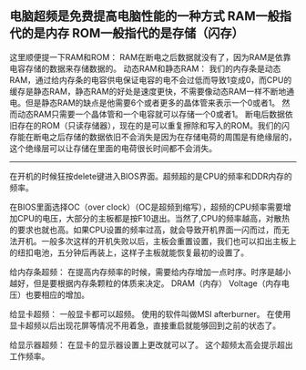 电脑超频是免费提高电脑性能的一种方式
RAM一般指代的是内存
ROM一般指代的是存储（闪存）
--------------------------------------------------------------------------
这里顺便提一下RAM和ROM：
RAM在断电之后数据就没有了，因为RAM是依靠电容存储的数据来存储数据的。
动态RAM和静态RAM：
我们的内存条是动态RAM，通过给内存条的电容供电保证电容的电不会过低而导致1变成0，而CPU的缓存是静态RAM，静态RAM的好处是速度更快，不需要像动态RAM一样不断地通电。但是静态RAM的缺点是他需要6个或者更多的晶体管来表示一个0或者1。
然而动态RAM只需要一个晶体管和一个电容就可以存储一个0或者1。
断电后数据依旧存在的ROM（只读存储器），现在的是可以重复擦除和写入的ROM。我们的闪存能在断电之后存储的数据依旧不会消失是因为在存储电荷的周围是有绝缘层的，这个绝缘层可以让存储在里面的电荷很长时间都不会消失。

-------------------------------------------------------------------------
在开机的时候狂按delete键进入BIOS界面。超频超的是CPU的频率和DDR内存的频率。

在BIOS里面选择OC（over clock）（OC是超频到缩写），超频的CPU频率需要增加CPU的电压，大部分的主板都是按F10退出。当然了,CPU的频率越高，对散热的要求也就也高。如果CPU设置的频率过高，就会导致开机界面一闪而过，而无法开机。一般多次这样的开机失败以后，主板会重置设置，我们也可以扣出主板上的纽扣电池，五分钟后再装上，这样子主板就能恢复最初的设置了。

给内存条超频：
在提高内存频率的时候，需要给内存增加一点时序。时序是越小越好，但是要根据内存条颗粒的体质来决定。
DRAM（内存） Voltage（内存电压）也要相应的增加。

给显卡超频：
一般显卡都可以超频。
使用的软件叫做MSI afterburner。
在使用显卡超频以后出现花屏等情况不用着急，直接重启就能够回到之前的状态了。

给显示器超频：
在显卡的显示器设置上更改就可以了。
这个超频太高会提示超出工作频率。


